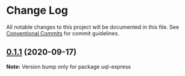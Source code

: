 # Change Log

All notable changes to this project will be documented in this file.
See [Conventional Commits](https://conventionalcommits.org) for commit guidelines.

## [0.1.1](https://github.com/impensables/uql-express/compare/v0.1.4...v0.1.1) (2020-09-17)

**Note:** Version bump only for package uql-express
